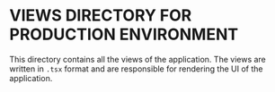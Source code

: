 # VIEWS DIRECTORY FOR PRODUCTION ENVIRONMENT

This directory contains all the views of the application. The views are written in `.tsx` format and are responsible for rendering the UI of the application.
